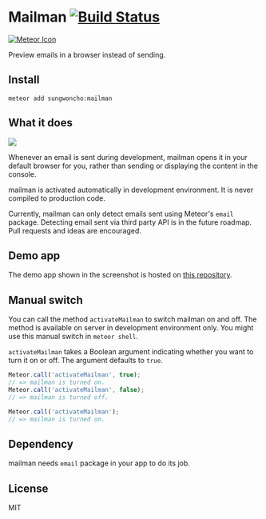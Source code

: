 # Mailman [![Build Status](https://travis-ci.org/sungwoncho/meteor-mailman.svg?branch=master)](https://travis-ci.org/sungwoncho/meteor-mailman)

[![Meteor Icon](http://icon.meteor.com/package/sungwoncho:mailman)](https://atmospherejs.com/sungwoncho/mailman)

Preview emails in a browser instead of sending.

## Install

    meteor add sungwoncho:mailman

## What it does

![](https://cldup.com/HQTH37cPm6.gif)

Whenever an email is sent during development, mailman opens it in your default
browser for you, rather than sending or displaying the content in the console.

mailman is activated automatically in development environment. It is never
compiled to production code.

Currently, mailman can only detect emails sent using Meteor's `email` package.
Detecting email sent via third party API is in the future roadmap. Pull requests
and ideas are encouraged.

## Demo app

The demo app shown in the screenshot is hosted on
[this repository](https://github.com/sungwoncho/meteor-mailman-demo).

## Manual switch

You can call the method `activateMailman` to switch mailman on and off. The
method is available on server in development environment only. You might use
this manual switch in `meteor shell`.

`activateMailman` takes a Boolean argument indicating whether you want to turn
it on or off. The argument defaults to `true`.

```js
Meteor.call('activateMailman', true);
// => mailman is turned on.
Meteor.call('activateMailman', false);
// => mailman is turned off.

Meteor.call('activateMailman');
// => mailman is turned on.
```

## Dependency

mailman needs `email` package in your app to do its job.

## License

MIT
